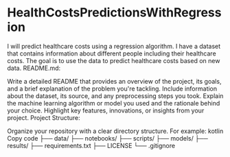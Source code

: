 # HealthCostsPredictionsWithRegression
I will predict healthcare costs using a regression algorithm.  I have a dataset that contains information about different people including their healthcare costs. The goal is to use the data to predict healthcare costs based on new data.
README.md:

Write a detailed README that provides an overview of the project, its goals, and a brief explanation of the problem you're tackling.
Include information about the dataset, its source, and any preprocessing steps you took.
Explain the machine learning algorithm or model you used and the rationale behind your choice.
Highlight key features, innovations, or insights from your project.
Project Structure:

Organize your repository with a clear directory structure. For example:
kotlin
Copy code
├── data/
├── notebooks/
├── scripts/
├── models/
├── results/
├── requirements.txt
├── LICENSE
└── .gitignore
